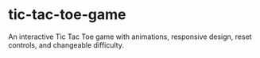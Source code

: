 # tic-tac-toe-game
An interactive Tic Tac Toe game with animations, responsive design, reset controls, and changeable difficulty.
